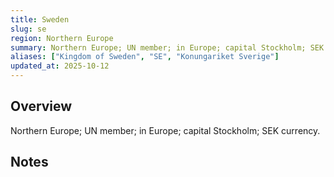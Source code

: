 ```yaml
---
title: Sweden
slug: se
region: Northern Europe
summary: Northern Europe; UN member; in Europe; capital Stockholm; SEK currency.
aliases: ["Kingdom of Sweden", "SE", "Konungariket Sverige"]
updated_at: 2025-10-12
---
```


## Overview

Northern Europe; UN member; in Europe; capital Stockholm; SEK currency.

## Notes

<!-- Add your first note below -->

